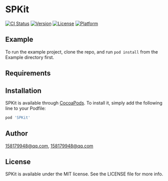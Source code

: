 # SPKit

[![CI Status](http://img.shields.io/travis/158179948@qq.com/SPKit.svg?style=flat)](https://travis-ci.org/158179948@qq.com/SPKit)
[![Version](https://img.shields.io/cocoapods/v/SPKit.svg?style=flat)](http://cocoapods.org/pods/SPKit)
[![License](https://img.shields.io/cocoapods/l/SPKit.svg?style=flat)](http://cocoapods.org/pods/SPKit)
[![Platform](https://img.shields.io/cocoapods/p/SPKit.svg?style=flat)](http://cocoapods.org/pods/SPKit)

## Example

To run the example project, clone the repo, and run `pod install` from the Example directory first.

## Requirements

## Installation

SPKit is available through [CocoaPods](http://cocoapods.org). To install
it, simply add the following line to your Podfile:

```ruby
pod 'SPKit'
```

## Author

158179948@qq.com, 158179948@qq.com

## License

SPKit is available under the MIT license. See the LICENSE file for more info.
